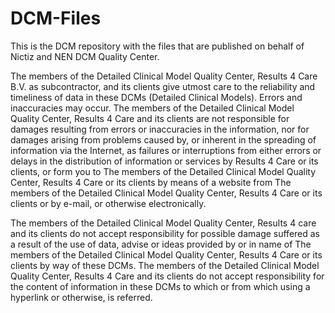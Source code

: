 DCM-Files
=========

This is the DCM repository with the files that are published on behalf of Nictiz and NEN DCM Quality Center.

The members of the Detailed Clinical Model Quality Center, Results 4 Care B.V. as subcontractor, and its clients give utmost care to the reliability and timeliness of data in these DCMs (Detailed Clinical Models). Errors and inaccuracies may occur. The members of the Detailed Clinical Model Quality Center, Results 4 Care and its clients are not responsible for damages resulting from errors or inaccuracies in the information, nor for damages arising from problems caused by, or inherent in the spreading of information via the Internet, as failures or interruptions from either errors or delays in the distribution of information or services by Results 4 Care or its clients, or form you to The members of the Detailed Clinical Model Quality Center, Results 4 Care or its clients by means of a website from The members of the Detailed Clinical Model Quality Center, Results 4 Care or its clients or by e-mail, or otherwise electronically.

The members of the Detailed Clinical Model Quality Center, Results 4 care and its clients do not accept responsibility for possible damage suffered as a result of the use of data, advise or ideas provided by or in name of The members of the Detailed Clinical Model Quality Center, Results 4 Care or its clients by way of these DCMs. The members of the Detailed Clinical Model Quality Center, Results 4 Care and its clients do not accept responsibility for the content of information in these DCMs to which or from which using a hyperlink or otherwise, is referred.
